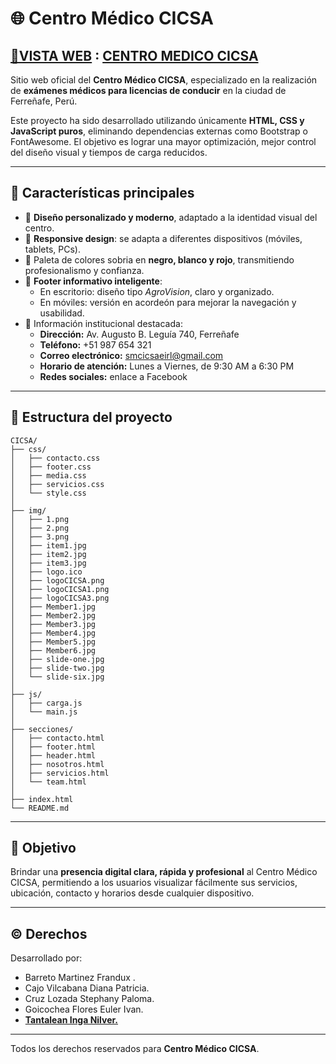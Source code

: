 # 🌐 Centro Médico CICSA

## **[🔗VISTA WEB](https://cicsa.netlify.app/)** : **[CENTRO MEDICO CICSA](https://cicsa.netlify.app/)**

Sitio web oficial del **Centro Médico CICSA**, especializado en la realización de **exámenes médicos para licencias de conducir** en la ciudad de Ferreñafe, Perú.

Este proyecto ha sido desarrollado utilizando únicamente **HTML, CSS y JavaScript puros**, eliminando dependencias externas como Bootstrap o FontAwesome. El objetivo es lograr una mayor optimización, mejor control del diseño visual y tiempos de carga reducidos.

---

## 📌 Características principales

- 🎯 **Diseño personalizado y moderno**, adaptado a la identidad visual del centro.
- 📱 **Responsive design**: se adapta a diferentes dispositivos (móviles, tablets, PCs).
- 🎨 Paleta de colores sobria en **negro, blanco y rojo**, transmitiendo profesionalismo y confianza.
- 🧭 **Footer informativo inteligente**:
  - En escritorio: diseño tipo *AgroVision*, claro y organizado.
  - En móviles: versión en acordeón para mejorar la navegación y usabilidad.
- 📍 Información institucional destacada:
  - **Dirección:** Av. Augusto B. Leguía 740, Ferreñafe
  - **Teléfono:** +51 987 654 321
  - **Correo electrónico:** smcicsaeirl@gmail.com
  - **Horario de atención:** Lunes a Viernes, de 9:30 AM a 6:30 PM
  - **Redes sociales:** enlace a Facebook

---

## 📁 Estructura del proyecto

```
CICSA/
├── css/
│   ├── contacto.css
│   ├── footer.css
│   ├── media.css
│   ├── servicios.css
│   └── style.css
│
├── img/
│   ├── 1.png
│   ├── 2.png
│   ├── 3.png
│   ├── item1.jpg
│   ├── item2.jpg
│   ├── item3.jpg
│   ├── logo.ico
│   ├── logoCICSA.png
│   ├── logoCICSA1.png
│   ├── logoCICSA3.png
│   ├── Member1.jpg
│   ├── Member2.jpg
│   ├── Member3.jpg
│   ├── Member4.jpg
│   ├── Member5.jpg
│   ├── Member6.jpg
│   ├── slide-one.jpg
│   ├── slide-two.jpg
│   └── slide-six.jpg
│
├── js/
│   ├── carga.js
│   └── main.js
│
├── secciones/
│   ├── contacto.html
│   ├── footer.html
│   ├── header.html
│   ├── nosotros.html
│   ├── servicios.html
│   └── team.html
│
├── index.html
└── README.md
```

---

## 🎯 Objetivo

Brindar una **presencia digital clara, rápida y profesional** al Centro Médico CICSA, permitiendo a los usuarios visualizar fácilmente sus servicios, ubicación, contacto y horarios desde cualquier dispositivo.

---

## © Derechos

Desarrollado por:
- Barreto Martinez Frandux .
- Cajo Vilcabana Diana Patricia.
- Cruz Lozada Stephany Paloma.
- Goicochea Flores Euler Ivan.
- **[Tantalean Inga Nilver.](https://nilverti.bio.link/)**

---

Todos los derechos reservados para **Centro Médico CICSA**.
